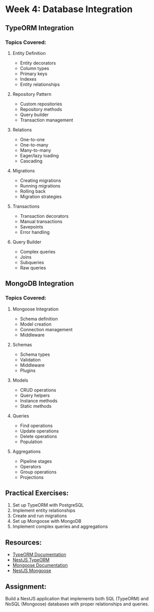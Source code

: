 # Week 4: Database Integration

## TypeORM Integration

### Topics Covered:

1. Entity Definition

   - Entity decorators
   - Column types
   - Primary keys
   - Indexes
   - Entity relationships

2. Repository Pattern

   - Custom repositories
   - Repository methods
   - Query builder
   - Transaction management

3. Relations

   - One-to-one
   - One-to-many
   - Many-to-many
   - Eager/lazy loading
   - Cascading

4. Migrations

   - Creating migrations
   - Running migrations
   - Rolling back
   - Migration strategies

5. Transactions

   - Transaction decorators
   - Manual transactions
   - Savepoints
   - Error handling

6. Query Builder
   - Complex queries
   - Joins
   - Subqueries
   - Raw queries

## MongoDB Integration

### Topics Covered:

1. Mongoose Integration

   - Schema definition
   - Model creation
   - Connection management
   - Middleware

2. Schemas

   - Schema types
   - Validation
   - Middleware
   - Plugins

3. Models

   - CRUD operations
   - Query helpers
   - Instance methods
   - Static methods

4. Queries

   - Find operations
   - Update operations
   - Delete operations
   - Population

5. Aggregations
   - Pipeline stages
   - Operators
   - Group operations
   - Projections

## Practical Exercises:

1. Set up TypeORM with PostgreSQL
2. Implement entity relationships
3. Create and run migrations
4. Set up Mongoose with MongoDB
5. Implement complex queries and aggregations

## Resources:

- [TypeORM Documentation](https://typeorm.io/)
- [NestJS TypeORM](https://docs.nestjs.com/techniques/database)
- [Mongoose Documentation](https://mongoosejs.com/docs/)
- [NestJS Mongoose](https://docs.nestjs.com/techniques/mongodb)

## Assignment:

Build a NestJS application that implements both SQL (TypeORM) and NoSQL (Mongoose) databases with proper relationships and queries.
